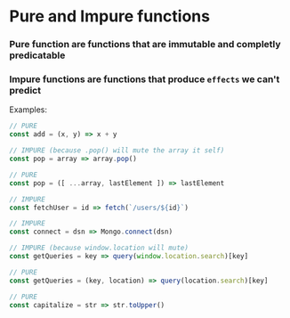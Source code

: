 # Pure and Impure functions

### Pure function are functions that are immutable and completly predicatable

### Impure functions are functions that produce `effects` we can't predict

Examples:

```js
// PURE
const add = (x, y) => x + y

// IMPURE (because .pop() will mute the array it self)
const pop = array => array.pop()

// PURE
const pop = ([ ...array, lastElement ]) => lastElement

// IMPURE
const fetchUser = id => fetch(`/users/${id}`)

// IMPURE
const connect = dsn => Mongo.connect(dsn)

// IMPURE (because window.location will mute)
const getQueries = key => query(window.location.search)[key]

// PURE
const getQueries = (key, location) => query(location.search)[key]

// PURE
const capitalize = str => str.toUpper()
```
